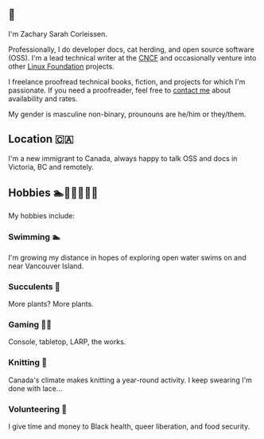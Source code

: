 ## :wave:

I'm Zachary Sarah Corleissen.

Professionally, I do developer docs, cat herding, and open source software (OSS). I'm a lead technical writer at the [CNCF] and occasionally venture into other [Linux Foundation] projects. 

I freelance proofread technical books, fiction, and projects for which I'm passionate. If you need a proofreader, feel free to [contact me](mailto:zach@corleissen.com) about availability and rates.

My gender is masculine non-binary, prounouns are he/him or they/them.

[CNCF]: https://cncf.io "CNCF"
[Linux Foundation]: https://linuxfoundation.org "Linux Foundation"

## Location 🇨🇦

I'm a new immigrant to Canada, always happy to talk OSS and docs in Victoria, BC and remotely.

## Hobbies 🏊🌵🧙🏻🧶🙋

My hobbies include:

### Swimming 🏊

I'm growing my distance in hopes of exploring open water swims on and near Vancouver Island.

### Succulents 🌵

More plants? More plants.

### Gaming 🧙🏻

Console, tabletop, LARP, the works.
    
### Knitting 🧶

Canada's climate makes knitting a year-round activity. I keep swearing I'm done with lace...
    
### Volunteering 🙋

I give time and money to Black health, queer liberation, and food security.
